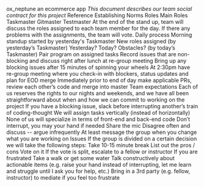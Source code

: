 ox_neptune
an ecommerce app
*This document describes our team social contract for this project*
Reference Establishing Norms
Roles
Main Roles
Taskmaster
Gitmaster
Testmaster
At the end of the stand up, team will discuss the roles assigned to each team member for the day. If there any problems with the assignments, the team will vote.
Daily process
Morning standup started by yesterday's Taskmaster
New roles assigned (by yesterday’s Taskmaster)
Yesterday? Today? Obstacles? (by today’s Taskmaster)
Pair program on assigned tasks
Record issues that are non-blocking and discuss right after lunch at re-group meeting
Bring up any blocking issues after 15 minutes of spinning your wheels
At 2:30pm have re-group meeting where you check-in with blockers, status updates and plan for EOD merge
Immediately prior to end of day make applicable PRs, review each other’s code and merge into master
Team expectations
Each of us reserves the rights to our nights and weekends, and we have all been straightforward about when and how we can commit to working on the project
If you have a blocking issue, slack before interrupting another’s train of coding-thought
We will assign tasks vertically (instead of horizontally)
None of us will specialize in terms of front-end and back-end code
Don’t interrupt, you may your hand if needed
Share the mic
Disagree often and discuss -- argue infrequently
At least message the group when you change what you are working on
Issues
If the group is divided on a certain decision we will take the following steps:
Take 10-15 minute break
List out the pros / cons
Vote on it
If the vote is split, escalate to a fellow or instructor
If you are frustrated
Take a walk or get some water
Talk constructively about actionable items (e.g. raise your hand instead of interrupting, let me learn and struggle until I ask you for help, etc.)
Bring in a 3rd party (e.g. fellow, instructor) to mediate if you feel too frustrate
